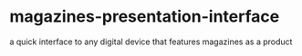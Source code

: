 # magazines-presentation-interface
a quick interface to any digital device that features magazines as a product

